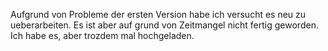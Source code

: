 Aufgrund von Probleme der ersten Version habe ich versucht es neu zu ueberarbeiten.
Es ist aber auf grund von Zeitmangel nicht fertig geworden.
Ich habe es, aber trozdem mal hochgeladen. 